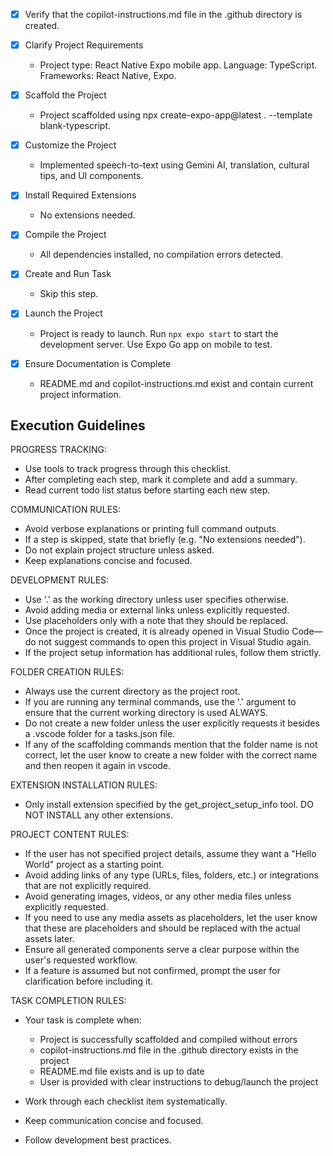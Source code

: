 - [x] Verify that the copilot-instructions.md file in the .github directory is created.

- [x] Clarify Project Requirements
    - Project type: React Native Expo mobile app. Language: TypeScript. Frameworks: React Native, Expo.

- [x] Scaffold the Project
    - Project scaffolded using npx create-expo-app@latest . --template blank-typescript.

- [x] Customize the Project
    - Implemented speech-to-text using Gemini AI, translation, cultural tips, and UI components.

- [x] Install Required Extensions
    - No extensions needed.

- [x] Compile the Project
    - All dependencies installed, no compilation errors detected.

- [x] Create and Run Task
    - Skip this step.

- [x] Launch the Project
    - Project is ready to launch. Run `npx expo start` to start the development server. Use Expo Go app on mobile to test.

- [x] Ensure Documentation is Complete
    - README.md and copilot-instructions.md exist and contain current project information.

## Execution Guidelines
PROGRESS TRACKING:
- Use tools to track progress through this checklist.
- After completing each step, mark it complete and add a summary.
- Read current todo list status before starting each new step.

COMMUNICATION RULES:
- Avoid verbose explanations or printing full command outputs.
- If a step is skipped, state that briefly (e.g. "No extensions needed").
- Do not explain project structure unless asked.
- Keep explanations concise and focused.

DEVELOPMENT RULES:
- Use '.' as the working directory unless user specifies otherwise.
- Avoid adding media or external links unless explicitly requested.
- Use placeholders only with a note that they should be replaced.
- Once the project is created, it is already opened in Visual Studio Code—do not suggest commands to open this project in Visual Studio again.
- If the project setup information has additional rules, follow them strictly.

FOLDER CREATION RULES:
- Always use the current directory as the project root.
- If you are running any terminal commands, use the '.' argument to ensure that the current working directory is used ALWAYS.
- Do not create a new folder unless the user explicitly requests it besides a .vscode folder for a tasks.json file.
- If any of the scaffolding commands mention that the folder name is not correct, let the user know to create a new folder with the correct name and then reopen it again in vscode.

EXTENSION INSTALLATION RULES:
- Only install extension specified by the get_project_setup_info tool. DO NOT INSTALL any other extensions.

PROJECT CONTENT RULES:
- If the user has not specified project details, assume they want a "Hello World" project as a starting point.
- Avoid adding links of any type (URLs, files, folders, etc.) or integrations that are not explicitly required.
- Avoid generating images, videos, or any other media files unless explicitly requested.
- If you need to use any media assets as placeholders, let the user know that these are placeholders and should be replaced with the actual assets later.
- Ensure all generated components serve a clear purpose within the user's requested workflow.
- If a feature is assumed but not confirmed, prompt the user for clarification before including it.

TASK COMPLETION RULES:
- Your task is complete when:
  - Project is successfully scaffolded and compiled without errors
  - copilot-instructions.md file in the .github directory exists in the project
  - README.md file exists and is up to date
  - User is provided with clear instructions to debug/launch the project

- Work through each checklist item systematically.
- Keep communication concise and focused.
- Follow development best practices.
